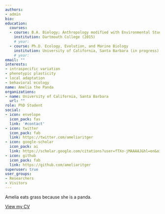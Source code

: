 ```yaml
---
authors:
- admin
bio:
education:
  courses:
  - course: B.A. Biology; Anthropology modified with Environmental Studies
    institution: Dartmouth College (2015)
    # year:
  - course: Ph.D. Ecology, Evolution, and Marine Biology
    institution: University of California, Santa Barbara (in progress)
    # year:
email: ""
interests:
- intraspecific variation
- phenotypic plasticity
- local adaptation
- behavioral ecology
name: Amelia the Panda
organizations:
- name: University of California, Santa Barbara
  url: ""
role: PhD Student
social:
- icon: envelope
  icon_pack: fas
  link: '#contact'
- icon: twitter
  icon_pack: fab
  link: https://twitter.com/ameliaritger
- icon: google-scholar
  icon_pack: ai
  link: https://scholar.google.com/citations?user=fTXo-jMAAAAJ&hl=en&oi=ao
- icon: github
  icon_pack: fab
  link: https://github.com/ameliaritger
superuser: true
user_groups:
- Researchers
- Visitors
---
```


Amelia eats grass because she is a panda.

<a href="files/cv.pdf" target="_blank">View my CV</a> 
